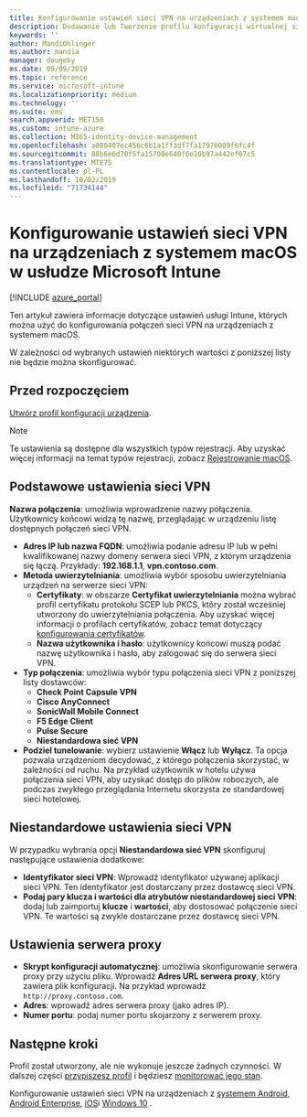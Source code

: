```yaml
---
title: Konfigurowanie ustawień sieci VPN na urządzeniach z systemem macOS w usłudze Microsoft Intune — Azure | Microsoft Docs
description: Dodawanie lub Tworzenie profilu konfiguracji wirtualnej sieci prywatnej (VPN), w tym szczegółów połączenia, tunelowanie podzielone, niestandardowe ustawienia sieci VPN z identyfikatorami, pary kluczy i wartości, ustawienia serwera proxy ze skryptem konfiguracji, adresem IP lub nazwą FQDN i portem TCP w Microsoft Intune na urządzeniach z systemem macOS.
keywords: ''
author: MandiOhlinger
ms.author: mandia
manager: dougeby
ms.date: 09/09/2019
ms.topic: reference
ms.service: microsoft-intune
ms.localizationpriority: medium
ms.technology: ''
ms.suite: ems
search.appverid: MET150
ms.custom: intune-azure
ms.collection: M365-identity-device-management
ms.openlocfilehash: a088407ec456c6b1a1ff3df7fa17976089f6fc4f
ms.sourcegitcommit: 88b6e6d70f5fa15708e640f6e20b97a442ef07c5
ms.translationtype: MTE75
ms.contentlocale: pl-PL
ms.lasthandoff: 10/02/2019
ms.locfileid: "71734144"
---
```

# <a name="add-vpn-settings-on-macos-devices-in-microsoft-intune"></a>Konfigurowanie ustawień sieci VPN na urządzeniach z systemem macOS w usłudze Microsoft Intune

[!INCLUDE [azure_portal](../includes/azure_portal.md)]

Ten artykuł zawiera informacje dotyczące ustawień usługi Intune, których można użyć do konfigurowania połączeń sieci VPN na urządzeniach z systemem macOS.

W zależności od wybranych ustawień niektórych wartości z poniższej listy nie będzie można skonfigurować.

## <a name="before-you-begin"></a>Przed rozpoczęciem

[Utwórz profil konfiguracji urządzenia](vpn-settings-configure.md).

> [!NOTE]
> Te ustawienia są dostępne dla wszystkich typów rejestracji. Aby uzyskać więcej informacji na temat typów rejestracji, zobacz [Rejestrowanie macOS](../enrollment/macos-enroll.md).

## <a name="base-vpn-settings"></a>Podstawowe ustawienia sieci VPN

**Nazwa połączenia**: umożliwia wprowadzenie nazwy połączenia. Użytkownicy końcowi widzą tę nazwę, przeglądając w urządzeniu listę dostępnych połączeń sieci VPN.
- **Adres IP lub nazwa FQDN**: umożliwia podanie adresu IP lub w pełni kwalifikowanej nazwy domeny serwera sieci VPN, z którym urządzenia się łączą. Przykłady: **192.168.1.1**, **vpn.contoso.com**.
- **Metoda uwierzytelniania**: umożliwia wybór sposobu uwierzytelniania urządzeń na serwerze sieci VPN:
  - **Certyfikaty**: w obszarze **Certyfikat uwierzytelniania** można wybrać profil certyfikatu protokołu SCEP lub PKCS, który został wcześniej utworzony do uwierzytelniania połączenia. Aby uzyskać więcej informacji o profilach certyfikatów, zobacz temat dotyczący [konfigurowania certyfikatów](../protect/certificates-configure.md).
  - **Nazwa użytkownika i hasło**: użytkownicy końcowi muszą podać nazwę użytkownika i hasło, aby zalogować się do serwera sieci VPN.
- **Typ połączenia**: umożliwia wybór typu połączenia sieci VPN z poniższej listy dostawców:
  - **Check Point Capsule VPN**
  - **Cisco AnyConnect**
  - **SonicWall Mobile Connect**
  - **F5 Edge Client**
  - **Pulse Secure**
  - **Niestandardowa sieć VPN**
- **Podziel tunelowanie**: wybierz ustawienie **Włącz** lub **Wyłącz**. Ta opcja pozwala urządzeniom decydować, z którego połączenia skorzystać, w zależności od ruchu. Na przykład użytkownik w hotelu używa połączenia sieci VPN, aby uzyskać dostęp do plików roboczych, ale podczas zwykłego przeglądania Internetu skorzysta ze standardowej sieci hotelowej.

<!--- **Per-app VPN** - Select this option if you want to associate this VPN connection with an iOS or macOS app so that the connection will be opened when the app is run. You can associate the VPN profile with an app when you assign the software. For more information, see [How to assign and monitor apps](../apps/apps-deploy.md). --->

## <a name="custom-vpn-settings"></a>Niestandardowe ustawienia sieci VPN

W przypadku wybrania opcji **Niestandardowa sieć VPN** skonfiguruj następujące ustawienia dodatkowe:

- **Identyfikator sieci VPN**: Wprowadź identyfikator używanej aplikacji sieci VPN. Ten identyfikator jest dostarczany przez dostawcę sieci VPN.
- **Podaj pary klucza i wartości dla atrybutów niestandardowej sieci VPN**: dodaj lub zaimportuj **klucze** i **wartości**, aby dostosować połączenie sieci VPN. Te wartości są zwykle dostarczane przez dostawcę sieci VPN.

## <a name="proxy-settings"></a>Ustawienia serwera proxy

- **Skrypt konfiguracji automatycznej**: umożliwia skonfigurowanie serwera proxy przy użyciu pliku. Wprowadź **Adres URL serwera proxy**, który zawiera plik konfiguracji. Na przykład wprowadź `http://proxy.contoso.com`.
- **Adres**: wprowadź adres serwera proxy (jako adres IP).
- **Numer portu**: podaj numer portu skojarzony z serwerem proxy.

## <a name="next-steps"></a>Następne kroki

Profil został utworzony, ale nie wykonuje jeszcze żadnych czynności. W dalszej części [przypiszesz profil](device-profile-assign.md) i będziesz [monitorować jego stan](device-profile-monitor.md).

Konfigurowanie ustawień sieci VPN na urządzeniach z [systemem Android](vpn-settings-android.md), [Android Enterprise](vpn-settings-android-enterprise.md), [iOS](vpn-settings-ios.md)i [Windows 10](vpn-settings-windows-10.md) .
